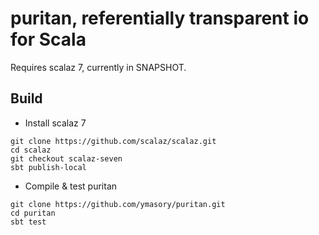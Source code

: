# puritan, referentially transparent io for Scala #
Requires scalaz 7, currently in SNAPSHOT.

## Build ##
- Install scalaz 7

```
git clone https://github.com/scalaz/scalaz.git
cd scalaz
git checkout scalaz-seven
sbt publish-local
```

- Compile & test puritan

```
git clone https://github.com/ymasory/puritan.git
cd puritan
sbt test
```
